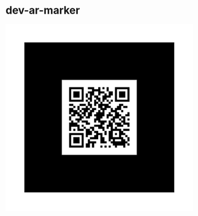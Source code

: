 # dev-ar-marker

![ARデモ用QRコード](https://github.com/ihciok/ar_web_test/blob/main/img/pattern_simple_qrcode.png?raw=true)
